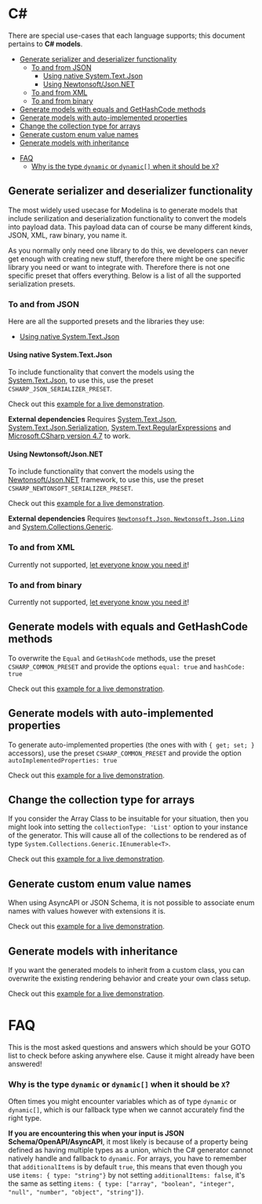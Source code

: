 # C#

There are special use-cases that each language supports; this document pertains to **C# models**.

<!-- toc is generated with GitHub Actions do not remove toc markers -->

<!-- toc -->

  * [Generate serializer and deserializer functionality](#generate-serializer-and-deserializer-functionality)
    + [To and from JSON](#to-and-from-json)
      - [Using native System.Text.Json](#using-native-systemtextjson)
      - [Using Newtonsoft/Json.NET](#using-newtonsoftjsonnet)
    + [To and from XML](#to-and-from-xml)
    + [To and from binary](#to-and-from-binary)
  * [Generate models with equals and GetHashCode methods](#generate-models-with-equals-and-gethashcode-methods)
  * [Generate models with auto-implemented properties](#generate-models-with-auto-implemented-properties)
  * [Change the collection type for arrays](#change-the-collection-type-for-arrays)
  * [Generate custom enum value names](#generate-custom-enum-value-names)
  * [Generate models with inheritance](#generate-models-with-inheritance)
- [FAQ](#faq)
    + [Why is the type `dynamic` or `dynamic[]` when it should be `X`?](#why-is-the-type-dynamic-or-dynamic-when-it-should-be-x)

<!-- tocstop -->

## Generate serializer and deserializer functionality

The most widely used usecase for Modelina is to generate models that include serilization and deserialization functionality to convert the models into payload data. This payload data can of course be many different kinds, JSON, XML, raw binary, you name it.

As you normally only need one library to do this, we developers can never get enough with creating new stuff, therefore there might be one specific library you need or want to integrate with. Therefore there is not one specific preset that offers everything. Below is a list of all the supported serialization presets. 

### To and from JSON
Here are all the supported presets and the libraries they use: 

- [Using native System.Text.Json](#using-native-systemtextjson) 

#### Using native System.Text.Json 

To include functionality that convert the models using the [System.Text.Json](https://devblogs.microsoft.com/dotnet/try-the-new-system-text-json-apis/), to use this, use the preset `CSHARP_JSON_SERIALIZER_PRESET`.

Check out this [example for a live demonstration](../../examples/csharp-generate-json-serializer).

**External dependencies**
Requires [System.Text.Json](https://devblogs.microsoft.com/dotnet/try-the-new-system-text-json-apis/), [System.Text.Json.Serialization](https://docs.microsoft.com/en-us/dotnet/standard/serialization/system-text-json-how-to?pivots=dotnet-6-0), [System.Text.RegularExpressions](https://docs.microsoft.com/en-us/dotnet/api/system.text.regularexpressions?view=net-6.0) and [Microsoft.CSharp version 4.7](https://learn.microsoft.com/en-us/dotnet/csharp/language-reference/configure-language-version) to work.

#### Using Newtonsoft/Json.NET

To include functionality that convert the models using the [Newtonsoft/Json.NET](https://www.newtonsoft.com/json) framework, to use this, use the preset `CSHARP_NEWTONSOFT_SERIALIZER_PRESET`.

Check out this [example for a live demonstration](../../examples/csharp-generate-newtonsoft-serializer).

**External dependencies**
Requires [`Newtonsoft.Json`, `Newtonsoft.Json.Linq`](https://www.newtonsoft.com/json) and [System.Collections.Generic](https://learn.microsoft.com/en-us/dotnet/api/system.collections.generic?view=net-7.0).

### To and from XML
Currently not supported, [let everyone know you need it](https://github.com/asyncapi/modelina/issues/new?assignees=&labels=enhancement&template=enhancement.md)!

### To and from binary
Currently not supported, [let everyone know you need it](https://github.com/asyncapi/modelina/issues/new?assignees=&labels=enhancement&template=enhancement.md)!

## Generate models with equals and GetHashCode methods

To overwrite the `Equal` and `GetHashCode` methods, use the preset `CSHARP_COMMON_PRESET` and provide the options `equal: true` and `hashCode: true`

Check out this [example for a live demonstration](../../examples/csharp-generate-equals-and-hashcode).

## Generate models with auto-implemented properties

To generate auto-implemented properties (the ones with with `{ get; set; }` accessors), use the preset `CSHARP_COMMON_PRESET` and provide the option `autoImplementedProperties: true`

Check out this [example for a live demonstration](../../examples/csharp-auto-implemented-properties).

## Change the collection type for arrays

If you consider the Array Class to be insuitable for your situation, then you might look into setting the `collectionType: 'List'` option to your instance of the generator. This will cause all of the collections to be rendered as of type `System.Collections.Generic.IEnumerable<T>`.

Check out this [example for a live demonstration](../../examples/csharp-change-collection-type).

## Generate custom enum value names

When using AsyncAPI or JSON Schema, it is not possible to associate enum names with values however with extensions it is. 

Check out this [example for a live demonstration](../../examples/csharp-overwrite-enum-naming/).

## Generate models with inheritance

If you want the generated models to inherit from a custom class, you can overwrite the existing rendering behavior and create your own class setup.

Check out this [example for a live demonstration](../../examples/csharp-use-inheritance).
# FAQ
This is the most asked questions and answers which should be your GOTO list to check before asking anywhere else. Cause it might already have been answered!

### Why is the type `dynamic` or `dynamic[]` when it should be `X`? 
Often times you might encounter variables which as of type `dynamic` or `dynamic[]`, which is our fallback type when we cannot accurately find the right type.

**If you are encountering this when your input is JSON Schema/OpenAPI/AsyncAPI**, it most likely is because of a property being defined as having multiple types as a union, which the C# generator cannot natively handle and fallback to `dynamic`. For arrays, you have to remember that `additionalItems` is by default `true`, this means that even though you use `items: { type: "string"}` by not setting `additionalItems: false`, it's the same as setting `items: { type: ["array", "boolean", "integer", "null", "number", "object", "string"]}`.